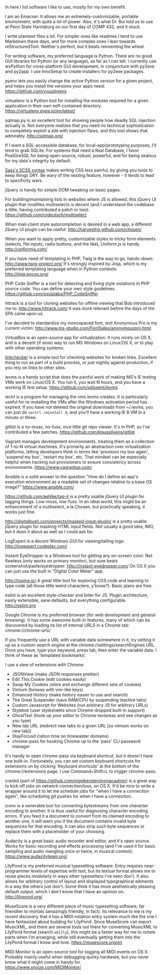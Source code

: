 In here I list software I like to use, mostly for my own benefit.


I am an Emacser. It allows me an extremely-customizable, portable environment,
with quite a lot of power. Also, it's what Dr. Bui told us to use at Penn
State Harrisburg on our first day of COMP 432, and it stuck.


I write plaintext files a lot. For simpler ones like readmes I tend to use
Markdown these days, and for more complex ones I lean towards reStructuredText.
Neither's perfect, but it beats reinventing the wheel.


For writing software, my preferred language is Python. There are no good GUI
libraries for Python (or any language), as far as I can tell. I currently use
wxPython for cross-platform GUI development, in conjuncture with py2exe and
py2app. I use InnoSetup to create installers for py2exe packages.


pyenv lets you easily change the active Python version for a given project, and
helps you install the versions your apps need:
https://github.com/yyuu/pyenv


virtualenv is a Python tool for installing the modules required for a given
application in their own self-contained directory.
https://virtualenv.pypa.io/en/latest/


sqlmap.py is an excellent tool for showing people how deadly SQL injection
actually is. Not everyone realizes that you need no technical sophistication to
completely exploit a site with injection flaws, and this tool shows that
admirably. http://sqlmap.org/


If I want a SQL-accessible database, for local-app/prototyping purposes, I'll
tend to grab SQLite. For systems that need a Real Database, I favor PostGreSQL
for being open-source, robust, powerful, and for being zealous for my data's
integrity by default.


[Sass's SCSS syntax](http://sass-lang.com/) makes writing CSS less painful, by
giving you tools to keep things DRY. Be wary of the nesting feature, however -
it tends to lead to specificity wars.


jQuery is handy for simple DOM tweaking on basic pages.


For building/maintaining lists in websites where JS is allowed, this jQuery UI
plugin that modifies multiselects is decent (and I understand the codebase a
little, having contributed a patch or two):
https://github.com/crdeutsch/multiselect


When mail-client style autocompletion is desired in a web app, a different
jQuery UI plugin can be useful:
http://harvesthq.github.com/chosen/


When you want to apply pretty, customizable styles to tricky form elements
(selects, file inputs, radio buttons, and the like), Uniform.js is handy.
http://uniformjs.com/


If you have need of templating in PHP, Twig is the way to go, hands-down:
http://www.twig-project.org/ It's strongly inspired by Jinja, which is my
preferred templating language when in Python contexts: http://jinja.pocoo.org/


PHP Code Sniffer is a tool for detecting and fixing style violations in PHP
source code. You can define your own style guidelines.
https://github.com/squizlabs/PHP_CodeSniffer


httrack is a tool for cloning websites for offline viewing that Bob introduced
me to: http://www.httrack.com/ It was more relevant before the days of the SPA
came upon us.


I've decided to standardize my monospaced font, and Anonymous Pro is my
current victim: http://www.ms-studio.com/FontSales/anonymouspro.html


VirtualBox is an open-source app for virtualization. It runs nicely on OS X,
and is a decent (if slow) way to run MS Windows on Linux/OS X, or to play with
other operating systems.


[linkchecker](http://wummel.github.io/linkchecker/) is a simple tool for
checking websites for broken links. Excellent thing to run as part of a build
process, or just nightly against production, if you rely on links to other sites.


ievms is a handy script that does the painful work of making MS's IE testing
VMs work on Linux/OS X. You run it, you wait N hours, and you have a working
IE test setup. https://github.com/xdissent/ievms


iectrl is a program for managing the vms ievms creates. It is particularly
useful for re-installing the VMs after the Windows activation period has
expired. If you have not deleted the original downloads from ~/.ievms, you can
just do `iectrl reinstall 8`, and you'll have a working IE 8 VM in a minute or
three.


gitlist is a no-muss, no-fuss, nice little git repo viewer. It's in PHP, so
I've contributed a few patches. https://github.com/klaussilveira/gitlist


Vagrant manages development environments, treating them as a collection of
1-to-N virtual machines. It's primarily an abstraction over virtualization
platforms, letting developers think in terms like 'provision my box again',
'suspend my box', 'restart my box', etc. That mindset can be especially helpful
when hacking out provisioners to ensure consistency across environments.
https://www.vagrantup.com/


Ansible is a solid answer to the question "How do I define an app's execution
environment as a readable set of changes relative to a base OS image?"
https://www.ansible.com/


https://github.com/aehlke/tag-it is a pretty usable jQuery UI plugin for
tagging things. Low-muss, low-fuss. In an ideal world, this might be an
enhancement of a multiselect, a la Chosen, but practically speaking, it works
just fine.


http://digitalbush.com/projects/masked-input-plugin/ is a pretty usable jQuery
plugin for masking HTML input fields. Not usually a good idea, IMO, but it
does it about as well as I could ask for.


LogExpert is a decent Windows GUI for viewing/tailing logs:
http://logexpert.codeplex.com/


Instant EyeDropper is a Windows tool for getting any on-screen color. Not
flawless (only works on primary monitor), but sure beats
screenshot/paste/eyedropper: http://instant-eyedropper.com/ On OS X you can
just use the built in "Digital Color Meter" app.


http://typing.io/ A great little tool for exploring OSS code and learning to
type code (all those little weird characters, y'know?). Basic plans are free.


eslint is an excellent style-checker and linter for JS. Plugin architecture,
easily extensible, sane defaults, but everything configurable. http://eslint.org


Google Chrome is my preferred browser (for web development and general
browsing). It has some awesome built-in features, many of which can be
discovered by loading its list of internal URLS in a Chrome tab:
chrome://chrome-urls/

If you frequently use a URL with variable data somewhere in it, try setting it
up as a custom search engine at the chrome://settings/searchEngines URL. Once
you have, type your keyword, press tab, then enter the variable data. I think
of these as 'templated bookmarks'.

I use a slew of extensions with Chrome:

  * JSONView (make JSON responses prettier)
  * Edit This Cookie (edit cookies easily)
  * Swap My Cookies (store and exchange different sets of cookies)
  * Vimium (browse with vim-like keys)
  * Enhanced History (make history easier to use and search)
  * The Great Suspender (save RAM/CPU by suspending inactive tabs)
  * Custom Javascript for Websites (run arbitrary JS for arbitrary URLs)
  * Stylebot (user stylesheets since Chrome dropped built-in support)
  * GhostText (hook up your editor to Chrome textareas and see changes as you type)
  * New tab URL (redirect new tabs to a given URL [so vimium works on new tab])
  * StayFocusd (ration time on timewaster domains)
  * chrome-pass for hooking Chrome up to the 'pass' CLI password manager

It's handy to open chrome-pass via keyboard shortcut, but it doesn't have one
built-in. Fortunately, you can set custom keyboard shortcuts for extensions on
by clicking 'Keyboard shortcuts' at the bottom of the chrome://extensions page.
I use Command+Shift+L to trigger chrome-pass.


crankd (part of https://github.com/nigelkersten/pymacadmin) is a great way to
kick off jobs on network connection/loss, on OS X. It'd be nice to write a
wrapper around it to let me schedule jobs for "when I have a connection again",
like scheduling git pushes for when I have a connection.


iconv is a venerable tool for converting bytestreams from one character
encoding to another. It is thus useful for diagnosing character encoding
errors. If you feed it a document to convert from its claimed encoding to
another one, it will warn you if the document contains invalid byte sequences
for that encoding. It can also strip such byte sequences or replace them with a
placeholder of your choosing.


Audacity is a great basic audio recorder and editor, and it's open source.
Works for basic recording and effects processing (and I've used it for basic
sampling and audio mangling once or twice, in musical context).
https://www.audacityteam.org/


LilyPond is my preferred musical typesetting software. Entry requires
near-programmer levels of expertise with text, but its textual format allows me
to reuse pieces modularly in ways other typesetters I've seen don't. It also
allows for arbitrary control of layout and displayed typographical elements in
a way the others just don't. Some think it has more aesthetically pleasing
default output, which I don't know that I have an opinion on.
http://lilypond.org/


MuseScore is a very different piece of music typesetting software, far
friendlier to mortals (amazingly friendly, in fact). Its relevance to me is my
recent discovery that it has a MIDI notation entry system much like the one I
have fantasized about building for LilyPond. Since MuseScore can export
MusicXML, and there are several tools out there for converting MusicXML to
LilyPond format (search `xml2ly`), this might be a faster way for me to notate
parts when I'm arranging, while still eventually getting them into the LilyPond
format I know and love. https://musescore.org/en


MIDI Monitor is an open-source tool for logging all MIDI events on OS X.
Probably mainly useful when debugging quirky hardware, but you never know what
it might come in handy for. https://www.snoize.com/MIDIMonitor/
